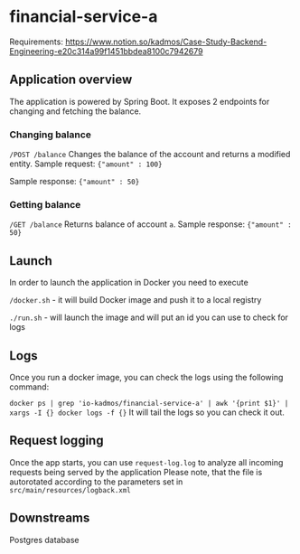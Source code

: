 # financial-service-a

Requirements: https://www.notion.so/kadmos/Case-Study-Backend-Engineering-e20c314a99f1451bbdea8100c7942679

## Application overview
The application is powered by Spring Boot. It exposes 2 endpoints for changing and fetching the balance.


### Changing balance

`/POST /balance` Changes the balance of the account and returns a modified entity.
Sample request: `{"amount" : 100}`

Sample response: `{"amount" : 50}`

### Getting balance
`/GET /balance` Returns balance of account `a`.
Sample response: `{"amount" : 50}`


## Launch
In order to launch the application in Docker you need to execute

`/docker.sh` - it will build Docker image and push it to a local registry

`./run.sh` - will launch the image and will put an id you can use to check for logs


## Logs

Once you run a docker image, you can check the logs using the following command:

` docker ps | grep 'io-kadmos/financial-service-a' | awk '{print $1}' | xargs -I {} docker logs -f {} `
It will tail the logs so you can check it out.

## Request logging

Once the app starts, you can use `request-log.log` to analyze all incoming requests being served by the application
Please note, that the file is autorotated according to the parameters set in `src/main/resources/logback.xml`

## Downstreams

Postgres database